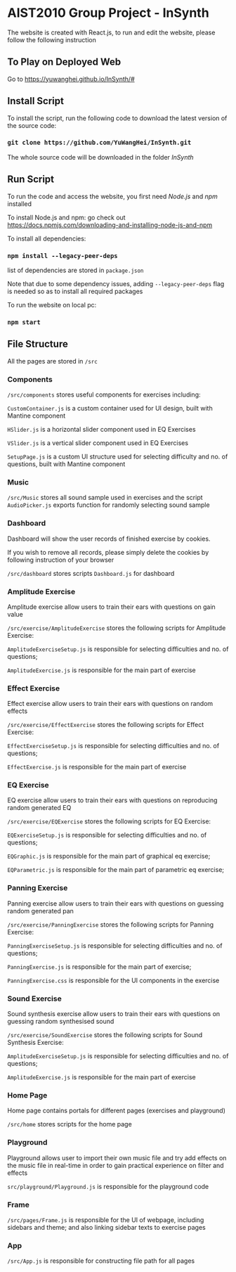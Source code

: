 # AIST2010 Group Project - InSynth
The website is created with React.js, to run and edit the website, please follow the following instruction

## To Play on Deployed Web
Go to https://yuwanghei.github.io/InSynth/#


## Install Script
To install the script, run the following code to download the latest version of the source code:
### `git clone https://github.com/YuWangHei/InSynth.git`
The whole source code will be downloaded in the folder *InSynth*

## Run Script
To run the code and access the website, you first need *Node.js* and *npm* installed

To install Node.js and npm: go check out https://docs.npmjs.com/downloading-and-installing-node-js-and-npm

To install all dependencies:
### `npm install --legacy-peer-deps`
list of dependencies are stored in `package.json`

Note that due to some dependency issues, adding `--legacy-peer-deps` flag is needed so as to install all required packages

To run the website on local pc:
### `npm start`

## File Structure
All the pages are stored in `/src`

### Components
`/src/components` stores useful components for exercises including:

`CustomContainer.js` is a custom container used for UI design, built with Mantine component

`HSlider.js` is a horizontal slider component used in EQ Exercises

`VSlider.js` is a vertical slider component used in EQ Exercises

`SetupPage.js` is a custom UI structure used for selecting difficulty and no. of questions, built with Mantine component

### Music
`/src/Music` stores all sound sample used in exercises and the script `AudioPicker.js` exports function for randomly selecting sound sample

### Dashboard
Dashboard will show the user records of finished exercise by cookies.

If you wish to remove all records, please simply delete the cookies by following instruction of your browser

`/src/dashboard` stores scripts `Dashboard.js` for dashboard 

### Amplitude Exercise
Amplitude exercise allow users to train their ears with questions on gain value

`/src/exercise/AmplitudeExercise` stores the following scripts for Amplitude Exercise:

`AmplitudeExerciseSetup.js` is responsible for selecting difficulties and no. of questions;

`AmplitudeExercise.js` is responsible for the main part of exercise

### Effect Exercise
Effect exercise allow users to train their ears with questions on random effects

`/src/exercise/EffectExercise` stores the following scripts for Effect Exercise:

`EffectExerciseSetup.js` is responsible for selecting difficulties and no. of questions;

`EffectExercise.js` is responsible for the main part of exercise

### EQ Exercise
EQ exercise allow users to train their ears with questions on reproducing random generated EQ

`/src/exercise/EQExercise` stores the following scripts for EQ Exercise:

`EQExerciseSetup.js` is responsible for selecting difficulties and no. of questions;

`EQGraphic.js` is responsible for the main part of graphical eq exercise; 

`EQParametric.js` is responsible for the main part of parametric eq exercise;

### Panning Exercise
Panning exercise allow users to train their ears with questions on guessing random generated pan

`/src/exercise/PanningExercise` stores the following scripts for Panning Exercise:

`PanningExerciseSetup.js` is responsible for selecting difficulties and no. of questions;

`PanningExercise.js` is responsible for the main part of exercise;

`PanningExercise.css` is responsible for the UI components in the exercise

### Sound Exercise
Sound synthesis exercise allow users to train their ears with questions on guessing random synthesised sound

`/src/exercise/SoundExercise` stores the following scripts for Sound Synthesis Exercise:

`AmplitudeExerciseSetup.js` is responsible for selecting difficulties and no. of questions;

`AmplitudeExercise.js` is responsible for the main part of exercise

### Home Page
Home page contains portals for different pages (exercises and playground)

`/src/home` stores scripts for the home page

### Playground
Playground allows user to import their own music file and try add effects on the music file in real-time in order to gain practical experience on filter and effects

`src/playground/Playground.js` is responsible for the playground code

### Frame

`/src/pages/Frame.js` is responsible for the UI of webpage, including sidebars and theme; and also linking sidebar texts to exercise pages

### App

`/src/App.js` is responsible for constructing file path for all pages



